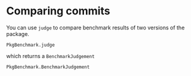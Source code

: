 #    Comparing commits

You can use `judge` to compare benchmark results of two versions of the package.

```@docs
PkgBenchmark.judge
```

which returns a `BenchmarkJudgement`

```@docs
PkgBenchmark.BenchmarkJudgement
```